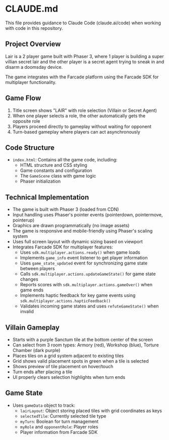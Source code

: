 # CLAUDE.md

This file provides guidance to Claude Code (claude.ai/code) when working with code in this repository.

## Project Overview

Lair is a 2 player game built with Phaser 3, where 1 player is building a super
villian secret lair and the other player is a secret agent trying to sneak in
and disarm a doomsday device.

The game integrates with the Farcade platform using the Farcade SDK for multiplayer functionality.

## Game Flow

1. Title screen shows "LAIR" with role selection (Villain or Secret Agent)
2. When one player selects a role, the other automatically gets the opposite role
3. Players proceed directly to gameplay without waiting for opponent
4. Turn-based gameplay where players can act asynchronously

## Code Structure

- `index.html`: Contains all the game code, including:
  - HTML structure and CSS styling
  - Game constants and configuration
  - The `GameScene` class with game logic
  - Phaser initialization

## Technical Implementation

- The game is built with Phaser 3 (loaded from CDN)
- Input handling uses Phaser's pointer events (pointerdown, pointermove, pointerup)
- Graphics are drawn programmatically (no image assets)
- The game is responsive and mobile-friendly using Phaser's scaling system
- Uses full screen layout with dynamic sizing based on viewport
- Integrates Farcade SDK for multiplayer features:
  - Uses `sdk.multiplayer.actions.ready()` when game loads
  - Implements `game_info` event listener to get player information
  - Uses `game_state_updated` event for synchronizing game state between players
  - Calls `sdk.multiplayer.actions.updateGameState()` for game state changes
  - Reports scores with `sdk.multiplayer.actions.gameOver()` when game ends
  - Implements haptic feedback for key game events using `sdk.multiplayer.actions.hapticFeedback()`
  - Validates incoming game states and uses `refuteGameState()` when invalid

## Villain Gameplay

- Starts with a purple Sanctum tile at the bottom center of the screen
- Can select from 3 room types: Armory (red), Workshop (blue), Torture Chamber (dark purple)
- Places tiles on a grid system adjacent to existing tiles
- Grid shows valid placement spots in green when a tile is selected
- Shows preview of tile placement on hover/touch
- Turn ends after placing a tile
- UI properly clears selection highlights when turn ends

## Game State

- Uses `gameData` object to track:
  - `lairLayout`: Object storing placed tiles with grid coordinates as keys
  - `selectedTile`: Currently selected tile type
  - `myTurn`: Boolean for turn management
  - `myRole` and `opponentRole`: Player roles
  - Player information from Farcade SDK
